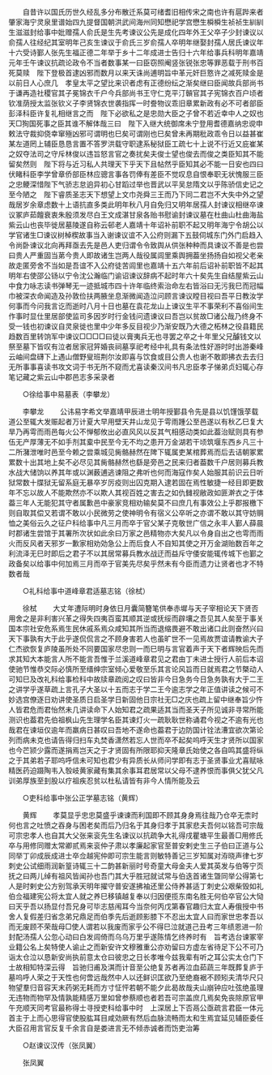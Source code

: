 <!-- { "loadSidebar": true } -->
　　自昔许以国氏历世久经乱多分布散迁系莫可绪耆旧相传宋之南也许有扈跸来者肇家海宁灵泉里谱始四九提督国朝洪武间海州同知懋祀学宫懋生橓橓生祯祯生紃紃生滋滋封给事中妣赠孺人俞氏是生先考谏议公先是成化四年外王父卒子少封谏议以俞孺人往经纪其室明年己亥生谏议于俞氏三岁俞孺人卒明年继娶封孺人居氏谏议年十六受诗鄞人张先生福正德二年举于乡十二年成进士告归十六年给事兵科明年嘉靖元年壬午谏议抗疏论政令不当者数事某一曰臣窃照阉竖张锐张忠等罪恶载于刑书百死莫赎　陛下登极首逮凶邪而数月以来天诛尚逋明旨中革元奸巨憝许之减死赎金是以前日人心庶几　孝皇太平之望比来识者虑有正德纷纭之渐矣继曰臣闻故兵部尚书于谦再造社稷官其子冕锦衣千户今兵部尚书王守仁克平汀贑官其子宪锦衣百户顷者钦准荫授太监张钦义子李贤锦衣世袭指挥一时誊物议乖旧章累新政有必不可者部臣彭泽科臣许复礼相继言之而　陛下必欲私之是忠勋大臣之子曾不若近幸中人之奴也天□狥国死事之臣其谁不解体哉三曰　陛下入继大统御席未宁登用耆德嘉纳忠谠申敕法守裁抑侥幸窜殛凶邪可谓明也巳矣可谓刚也巳矣曾未再期秕政乖令日以益甚崔某左道罔上辅臣恳恳言置不答罗洪载守职逮系秘狱臣工疏七十上说不行近又庇崔某之奴夺法司之守斥林俊以违旨怒言官之奏扰矣夫俊士望也俊去而俊之类臣知其不能留矣然则　陛下将与近习私人共理天下乎天下且帖然乎臣知其必不能一日安也四曰伏睹科臣李学曾章侨部臣林应骢言事各罚俸有差臣不觉叹息自恨奉职无状愧服三臣之忠鲠深惜陛下气骄志怠逈异初心甘蹈过举也晋武以平吴怠隋文以乎陈骄信史记之至今陋之　陛下睿质圣志天下想望上文巾尧舜三王而乃下同二君岂不大失中外之望哉居岁余章虑数十上语抗直多类此明年秋八月自免归又明年居孺人封谏议相继卒谏议冢庐茹饘衰衷朱殷须发尽白王文成湛甘泉各贻书慰谕封谏议墓在杜曲山杜曲海盐紫云山也丧毕徙居墓陵遂自称云邨老人嘉靖十年诏补前职不起又明年海宁令胡公以学官诸生□谏议树棹楔故事当入谢谏议谊不入公府则漏下五鼓伺城东门外门启趋入令尚卧谏议北向再拜亟去先是邑人吏归谓令令致舆从供张种种而具谏议不善是也尝曰贵人严重固当苐今贵人即故诸生岂两人哉役属闾里乘舆拥葢坐扬扬自如视父老亲故走匿旁舍不当如是吾谊不入公府徒苦闾里也嘉靖十五六年前后诏补前职皆不起其明年右使邵公钖以宁令沈公瀚临门谕诏谏议辞病不起时年六十矣先生自结屋紫云山中食力咏志读书弹琴无一迹抵城市四十许年临终索治命左右皆浴曰无污我巳而冠幅巾被深衣命闻造及孙敦俭扶两腋坐息渐微闻造泣问顾言谏议瞠目视曰吾平日教汝学何事而今问我言讫而逝时八月十日也墓在袁花龙山上谏议生平不事荣利不喜俗间生作事时显仕里居部使监司多因岁时行金钱问遗谏议曰吾岂以贫故□诸公哉乃终身不受一钱也初谏议自灵泉徙也里中少年多反目视少乃渐安既乃大德之柘林之役县籍民趋数百里转饷军中谏议□□□□曰徒以膏夷兵无也寻罢之卒之十年里父兄醵钱文以祭至墓下皆叹有泣者居家冠笄婚丧祠墓享祀考经中礼具有条法性好游时时出游秦峰云岫间盘礴下上遇山僧野叟班荆尔汝即喜与饮食或目公贵人也谢不敢即拂衣去去归无所事事喜读书攻文词于书无所不窥而尤喜读秦汉间书凡忠臣孝子悌弟贞妇辄心存笔记藏之紫云山中郡邑志多采录者 

　　○徐给事中易墓表（李攀龙） 

　　李攀龙 
　　公讳易字希文举嘉靖甲辰进士明年授鄞县令先是县以饥馑饿莩载道公至辄大发赈起者万计夏大早用壁天井山龙见于雩雨踵公至邑遂以有秋乙巳复大旱乃再雩而雨邑每火公不惮郁攸出必直风风以反其气相感动类如此葢治赋则具有参伍无产厚薄无不如手剂其槖中民至今无不均之患开万金湖若干顷筑堰东西乡凡三十二所潴泄唯时邑至今赖之尝乘城见胔骼赫然在陴下辄属吏某棺葬焉而后去诘朝冢累累数十出其地上矣不必尽见其胔骼赫然也繇是旁邑之民来归者葢数千户居则募兵教水战大储饷以养其年或以渊薮逋逃谏阻之弗听也何而海寇作矣人始服其前识云日听狱常数十牒狱无留系庭无暴卒岁厉疫则出囚克期入逮若固在焉性敏捷一经目即更数年不忘以故人不能欺然亦不以欺人其视百姓之害去之如仇雠视敝政如匪澣衣之于体葢三年人无能犯其守者属歉邑中豪家竞相劝输矣莫不曰庶几有事效公上乎郡报檄下则自取其偿又若谓不敢以小民微劳之使神明令有宿义公卒听之亦谓不敢以其守妨赒恤之美俗云久之征户科给事中凡三月而卒于官父某子克敬世广信之永丰人鄞人薛晨时郡诸生尝馆于其署所次状如此余曰万家之邑精物亦大矣凡以令身自出之也雩而雨火而反风者天邪岁一歉家相劝効急公上而后食人不自知其使之开万金湖贻数百年之利流泽无巳时即后之君子不以其居常募兵教水战迂而益斥守倭安能辄传城下也鄞之政备矣以给事中何加焉三月而卒于官美先尽矣乎然未有今臣而遗力让贤者也才不特数者哉 

　　○礼科给事中道峰章君适墓志铭（徐栻） 

　　徐栻 
　　大丈年遭际明时身依日月囊简簪笔供奉赤墀与天子宰相论天下贤否用舍之是非利害兴革之得失四夷百蛮其顺其逆或抚绥而辟壤之吾见其人矣至于事关国本宗社安危系焉生民休戚系焉众咸知其所当而退缩畏避不敢出诸口此则奋然兴曰天下事孰有大于此乎遂侃侃言之不顾身害若人也虽旷世不一见焉故贾谊请教谕大子仁杰欲恢复庐陵虽所处不同要国家尽忠则一而巳明与言官着声于天下者辉映后先而求其知大本能言人所不能言吾惟于兰溪道峰章君见之君由丁未进士授行人前后本诏使驰节惟恭交际必慎所至缙绅宗室倾心爱敬至乐其言论风旨而日就焉君之节槩动人可知巳及改礼科给事检科中故牍章疏阅之叹曰皆非今日急务今日急务孰有大于二王之讲学乎遂草疏上言孔子大圣以十五而志于学二王今逾志学之年正值讲读之候可不妙选宫僚逐日劝讲使圣质日启圣学日新固他日宗社无□之庆也疏上留中继奉旨少忤人皆君危而君怡然未几讲读命下人始知君之疏果适其当而圣天子所见诚非寻常所能测识也葢君先伯祖枫山先生理学名臣其谏灯火一疏耿耿世称诵君今视之不逾有光也哉君在谏垣仅逾年而羸病日甚叹曰吾地不遂命也葢君于边防国计铨法漕宜欲次第论列而病未克也请告得归扫车丸焚香潇然若忘人世而卒不起矣呜呼天生才贤所以国家也今芒颕少露而遂捐焉岂天之于才贤固有所限耶抑天隆章氏始使之各自鸣其盛将纵之于其弟若子耶呜呼信未可知也君少有异质长从师问学即有志于圣贤事业尤喜赋咏精医药迫蹑陶韦入彀岐黄家藏有集其余事耳君居常以父母不逮养恨而事俱父犹父凡训弟厚族至刲股以疗祖疾忍贫以杜私请皆有非今人情所能及云 

　　○吏科给事中张公正学墓志铭（黄辉） 

　　黄辉 
　　孝莫显乎忠忠莫盛乎谏谏而利国即不顾其身身焉往哉乃仓卒无柰时何也言之吐愤之吞身与困老矣而后乃归名于其身归孝于其家悲夫吾何以铭吾可宗哉可宗忠孝人也自其大父张来衮先生名谏议以抗疏争大礼得戌瞿塘平生最善□用修氏卒与用修同赠太常卿贰焉来衮仲子肃以孝廉起家官至普安剌史生三子伯曰正道与公同举丁卯成辰成进士卒佥越宪仲即可宗生能言则敏特善记三岁知属对洊晓声律七岁刺史公试细雨润新篁诗辄三十二韵甚新丽时号奇童大母金夫人爱其英发与伯等宁页抚之曰两儿绰有祖风皆闻孙也吾门其大乎胜冠就试常与伯迭首诸生曁同举公得第七人是时剌史公方别驾承天明年擢守普安遂拂袖还里公侍养甚适丁刺史公艰柴毁如礼伯佥福建宪公将太宜人就之养巳移镇越复奉以归因便揽东南名胜无何伯卒官公大恸曰天乎吾以扬显付吾兄身可毕志慈闱耳今当奈何丙戊第春官趣归太宜人寿俄授中书舍人复假差归省念弟兄鼎足而伯季先后逝顾影膝下不忍出太宜人曰而家世忠孝吾以而无废顾不荣哉母□使人谓若以我废而家乎公不得巳泣就道己丑考三年绩恩进一阶封配汤孺人公忽心动曰白发闾倚而乌乌万里乎遂陈情乞终养时有　旨考选台谏冢宰业籍公名上矣特使人谕止之而新安许文穆雅重公亦劝留曰方虚左省待足下公不可乃诣太仓泣以恳新安尚执前意太仓曰彼忠之日长孝唯今兹我辈有听之耳公实太仓门下士故相知特深云得　旨驰归甫及淇而计音至公绝复苏者再泣血茹蔬三年既葬复庐于墓呜呼人荣之于天性也何啻远哉然中人以还鲜识匡欲乃至绝裔裾不顾矧夫清华尺只物望羣归音容天末药粥无耗而方寸怔怦若朝不能夕此曷故哉夫山崩钟应吐弦绝虽理无违物而物罕及情孰能精感万里如曾参蔡顺也者若吾可宗盖庶几焉矣免丧除原官甲午充顺天同考官最称得士寻授吏科给事中时　上深居上下否鬲公亟疏言君臣一体元首主于上而心思得官使股肱耳目咸効厥有然后血脉流畅而太和生焉宜延见辅臣委任大臣召用言官反复千余言自是娄进言无不倾赤诚者而饬吏治筹 

　　○赵谏议汉传（张凤翼） 

　　张凤翼 
